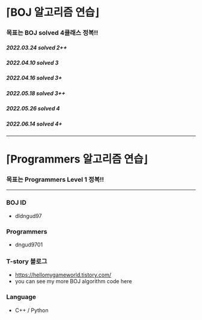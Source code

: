 ⌈BOJ 알고리즘 연습⌋
=============
### 목표는 BOJ solved 4클래스 정복!!
##### 2022.03.24 solved 2++
##### 2022.04.10 solved 3
##### 2022.04.16 solved 3+
##### 2022.05.18 solved 3++
##### 2022.05.26 solved 4
##### 2022.06.14 solved 4+
* * *

⌈Programmers 알고리즘 연습⌋
=============
### 목표는 Programmers Level 1 정복!!
* * *

### BOJ ID
- dldngud97
### Programmers 
- dngud9701
### T-story 블로그
- https://hellomygameworld.tistory.com/
- you can see my more BOJ algorithm code here
### Language
- C++ / Python
